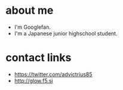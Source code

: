 # about me
- I'm Googlefan.
- I'm a Japanese junior highschool student.
# contact links
- https://twitter.com/advictrius85
- http://glow.f5.si
